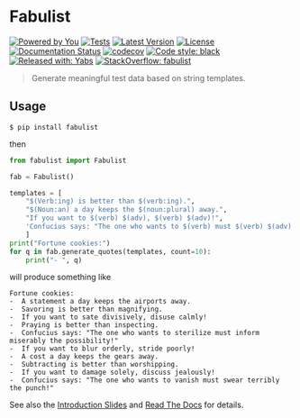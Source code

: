 # Fabulist
[![Powered by You](http://sapegin.github.io/powered-by-you/badge.svg)](http://sapegin.github.io/powered-by-you/)
[![Tests](https://github.com/mar10/fabulist/actions/workflows/tests.yml/badge.svg)](https://github.com/mar10/fabulist/actions/workflows/tests.yml)
[![Latest Version](https://img.shields.io/pypi/v/fabulist.svg)](https://pypi.python.org/pypi/fabulist/)
[![License](https://img.shields.io/pypi/l/fabulist.svg)](https://github.com/mar10/fabulist/blob/master/LICENSE.txt)
[![Documentation Status](https://readthedocs.org/projects/fabulist/badge/?version=latest)](http://fabulist.readthedocs.io/)
[![codecov](https://codecov.io/github/mar10/fabulist/branch/main/graph/badge.svg?token=9xmAFm8Icl)](https://codecov.io/github/mar10/fabulist)
[![Code style: black](https://img.shields.io/badge/code%20style-black-000000.svg)](https://github.com/ambv/black)
[![Released with: Yabs](https://img.shields.io/badge/released%20with-yabs-yellowgreen)](https://github.com/mar10/yabs)
[![StackOverflow: fabulist](https://img.shields.io/badge/StackOverflow-fabulist-blue.svg)](https://stackoverflow.com/questions/tagged/fabulist)


> Generate meaningful test data based on string templates.

## Usage

```
$ pip install fabulist
```

then

```py
from fabulist import Fabulist

fab = Fabulist()

templates = [
    "$(Verb:ing) is better than $(verb:ing).",
    "$(Noun:an) a day keeps the $(noun:plural) away.",
    "If you want to $(verb) $(adv), $(verb) $(adv)!",
    'Confucius says: "The one who wants to $(verb) must $(verb) $(adv) the $(noun)!"',
    ]
print("Fortune cookies:")
for q in fab.generate_quotes(templates, count=10):
    print("- ", q)
```
will produce something like
```
Fortune cookies:
-  A statement a day keeps the airports away.
-  Savoring is better than magnifying.
-  If you want to sate divisively, disuse calmly!
-  Praying is better than inspecting.
-  Confucius says: "The one who wants to sterilize must inform miserably the possibility!"
-  If you want to blur orderly, stride poorly!
-  A cost a day keeps the gears away.
-  Subtracting is better than worshipping.
-  If you want to damage solely, discuss jealously!
-  Confucius says: "The one who wants to vanish must swear terribly the punch!"
```

See also the [Introduction Slides](https://rawgit.com/mar10/fabulist/master/docs/intro_slides.html)
and [Read The Docs](http://fabulist.readthedocs.org/en/latest/) for details.
